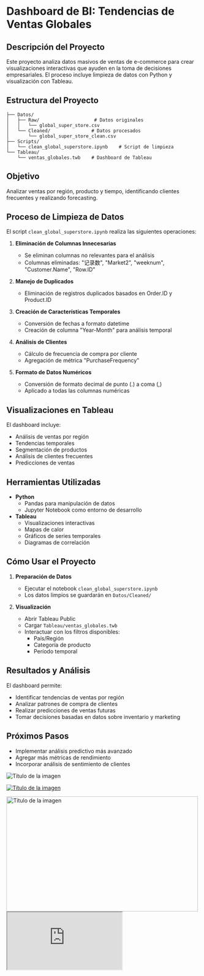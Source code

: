 # Dashboard de BI: Tendencias de Ventas Globales

## Descripción del Proyecto
Este proyecto analiza datos masivos de ventas de e-commerce para crear visualizaciones interactivas que ayuden en la toma de decisiones empresariales. El proceso incluye limpieza de datos con Python y visualización con Tableau.

## Estructura del Proyecto
```
├── Datos/
│   ├── Raw/                    # Datos originales
│   │   └── global_super_store.csv
│   └── Cleaned/               # Datos procesados
│       └── global_super_store_clean.csv
├── Scripts/
│   └── clean_global_superstore.ipynb    # Script de limpieza
└── Tableau/
    └── ventas_globales.twb    # Dashboard de Tableau
```

## Objetivo
Analizar ventas por región, producto y tiempo, identificando clientes frecuentes y realizando forecasting.

## Proceso de Limpieza de Datos
El script `clean_global_superstore.ipynb` realiza las siguientes operaciones:

1. **Eliminación de Columnas Innecesarias**
   - Se eliminan columnas no relevantes para el análisis
   - Columnas eliminadas: "记录数", "Market2", "weeknum", "Customer.Name", "Row.ID"

2. **Manejo de Duplicados**
   - Eliminación de registros duplicados basados en Order.ID y Product.ID

3. **Creación de Características Temporales**
   - Conversión de fechas a formato datetime
   - Creación de columna "Year-Month" para análisis temporal

4. **Análisis de Clientes**
   - Cálculo de frecuencia de compra por cliente
   - Agregación de métrica "PurchaseFrequency"

5. **Formato de Datos Numéricos**
   - Conversión de formato decimal de punto (.) a coma (,)
   - Aplicado a todas las columnas numéricas

## Visualizaciones en Tableau
El dashboard incluye:
- Análisis de ventas por región
- Tendencias temporales
- Segmentación de productos
- Análisis de clientes frecuentes
- Predicciones de ventas

## Herramientas Utilizadas
- **Python**
  - Pandas para manipulación de datos
  - Jupyter Notebook como entorno de desarrollo
- **Tableau**
  - Visualizaciones interactivas
  - Mapas de calor
  - Gráficos de series temporales
  - Diagramas de correlación

## Cómo Usar el Proyecto
1. **Preparación de Datos**
   - Ejecutar el notebook `clean_global_superstore.ipynb`
   - Los datos limpios se guardarán en `Datos/Cleaned/`

2. **Visualización**
   - Abrir Tableau Public
   - Cargar `Tableau/ventas_globales.twb`
   - Interactuar con los filtros disponibles:
     - País/Región
     - Categoría de producto
     - Período temporal

## Resultados y Análisis
El dashboard permite:
- Identificar tendencias de ventas por región
- Analizar patrones de compra de clientes
- Realizar predicciones de ventas futuras
- Tomar decisiones basadas en datos sobre inventario y marketing

## Próximos Pasos
- Implementar análisis predictivo más avanzado
- Agregar más métricas de rendimiento
- Incorporar análisis de sentimiento de clientes

<!-- Sintaxis básica -->
![Título de la imagen](ruta/a/tu/imagen.png)

<!-- Con un enlace adicional -->
[![Título de la imagen](ruta/a/tu/imagen.png)](https://enlace-al-hacer-clic.com)

<!-- Especificando dimensiones (esto funciona en GitHub) -->
<img src="ruta/a/tu/imagen.png" width="500" height="300" alt="Título de la imagen">

<div class='tableauPlaceholder'>
    <iframe src='https://public.tableau.com/views/TuDashboard?:embed=yes&:showVizHome=no'>
    </iframe>
</div>